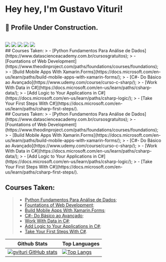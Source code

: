 # **Hey hey, I'm Gustavo Vituri!**

## :hammer: Profile Under Construction.

<br>
<a target="_blank" href="https://www.linkedin.com/in/gustavo-vituri-017254215/"><img src="https://img.shields.io/badge/-LinkedIn-0077B5?style=for-the-badge&logo=Linkedin&logoColor=white"></img></a>
<a target="_blank" href="https://twitter.com/GustavoVituri"><img src="https://img.shields.io/badge/-Twitter-1DA1F2?style=for-the-badge&logo=Twitter&logoColor=white"></img></a>
<a target="_blank" href="mailto:gustavovituri@gmail.com"><img src="https://img.shields.io/badge/-Gmail-D14836?style=for-the-badge&logo=Gmail&logoColor=white"></img></a>
<a target="_blank" href="https://gvituri.itch.io/"><img src="https://img.shields.io/badge/Itch-%23FF0B34.svg?style=for-the-badge&logo=Itch.io&logoColor=white"></img></a>
<a target="_blank" href="https://www.behance.net/gustavovituri"><img src="https://img.shields.io/badge/Behance-1769ff?style=for-the-badge&logo=behance&logoColor=white"></img></a>
<br>

<div>
  <div>
    ## Courses Taken:
    > - [Python Fundamentos Para Análise de Dados](https://www.datascienceacademy.com.br/cursosgratuitos);
    > - [Fountations of Web Development](https://www.theodinproject.com/paths/foundations/courses/foundations);
    > - [Build Mobile Apps With Xamarin.Forms](https://docs.microsoft.com/en-us/learn/paths/build-mobile-apps-with-xamarin-forms/);
    > - [C#- Do Básico ao Avançado](https://www.udemy.com/course/curso-c-sharp/);
    > - [Work With Data in C#](https://docs.microsoft.com/en-us/learn/paths/csharp-data/);
    > - [Add Logic to Your Applications in C#](https://docs.microsoft.com/en-us/learn/paths/csharp-logic/);
    > - [Take Your First Steps With C#](https://docs.microsoft.com/en-us/learn/paths/csharp-first-steps/).
  </div>
    <div>
    ## Courses Taken:
    > - [Python Fundamentos Para Análise de Dados](https://www.datascienceacademy.com.br/cursosgratuitos);
    > - [Fountations of Web Development](https://www.theodinproject.com/paths/foundations/courses/foundations);
    > - [Build Mobile Apps With Xamarin.Forms](https://docs.microsoft.com/en-us/learn/paths/build-mobile-apps-with-xamarin-forms/);
    > - [C#- Do Básico ao Avançado](https://www.udemy.com/course/curso-c-sharp/);
    > - [Work With Data in C#](https://docs.microsoft.com/en-us/learn/paths/csharp-data/);
    > - [Add Logic to Your Applications in C#](https://docs.microsoft.com/en-us/learn/paths/csharp-logic/);
    > - [Take Your First Steps With C#](https://docs.microsoft.com/en-us/learn/paths/csharp-first-steps/).
  </div>
</div>

## Courses Taken:
> - [Python Fundamentos Para Análise de Dados](https://www.datascienceacademy.com.br/cursosgratuitos);
> - [Fountations of Web Development](https://www.theodinproject.com/paths/foundations/courses/foundations);
> - [Build Mobile Apps With Xamarin.Forms](https://docs.microsoft.com/en-us/learn/paths/build-mobile-apps-with-xamarin-forms/);
> - [C#- Do Básico ao Avançado](https://www.udemy.com/course/curso-c-sharp/);
> - [Work With Data in C#](https://docs.microsoft.com/en-us/learn/paths/csharp-data/);
> - [Add Logic to Your Applications in C#](https://docs.microsoft.com/en-us/learn/paths/csharp-logic/);
> - [Take Your First Steps With C#](https://docs.microsoft.com/en-us/learn/paths/csharp-first-steps/).

| Github Stats | Top Languages |
| --- | --- |
| [![gvituri GitHub stats](https://github-readme-stats.vercel.app/api?username=gvituri&show_icons=true&theme=dark)](https://github.com/gvituri/github-readme-stats&show_icons=true&theme=dark&count_private=true) | [![Top Langs](https://github-readme-stats.vercel.app/api/top-langs/?username=gvituri&hide=assembly,dart,pascal,pawn,java&layout=compact&theme=dark)](https://github.com/gvituri/github-readme-stats&count_private=true) |
